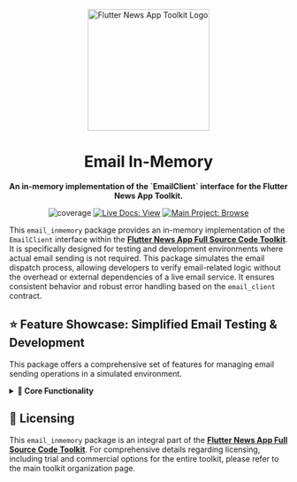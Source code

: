 <div align="center">
  <img src="https://avatars.githubusercontent.com/u/202675624?s=400&u=dc72a2b53e8158956a3b672f8e52e39394b6b610&v=4" alt="Flutter News App Toolkit Logo" width="220">
  <h1>Email In-Memory</h1>
  <p><strong>An in-memory implementation of the `EmailClient` interface for the Flutter News App Toolkit.</strong></p>
</div>

<p align="center">
  <img src="https://img.shields.io/badge/coverage-100%25-green?style=for-the-badge" alt="coverage">
  <a href="https://flutter-news-app-full-source-code.github.io/docs/"><img src="https://img.shields.io/badge/LIVE_DOCS-VIEW-slategray?style=for-the-badge" alt="Live Docs: View"></a>
  <a href="https://github.com/flutter-news-app-full-source-code"><img src="https://img.shields.io/badge/MAIN_PROJECT-BROWSE-purple?style=for-the-badge" alt="Main Project: Browse"></a>
</p>

This `email_inmemory` package provides an in-memory implementation of the `EmailClient` interface within the [**Flutter News App Full Source Code Toolkit**](https://github.com/flutter-news-app-full-source-code). It is specifically designed for testing and development environments where actual email sending is not required. This package simulates the email dispatch process, allowing developers to verify email-related logic without the overhead or external dependencies of a live email service. It ensures consistent behavior and robust error handling based on the `email_client` contract.

## ⭐ Feature Showcase: Simplified Email Testing & Development

This package offers a comprehensive set of features for managing email sending operations in a simulated environment.

<details>
<summary><strong>🧱 Core Functionality</strong></summary>

### 🚀 `EmailClient` Implementation
- **`EmailInMemory` Class:** A concrete in-memory implementation of the `EmailClient` interface, providing a standardized way to simulate email sending.
- **Simulated Email Dispatch:** Accurately simulates the `sendTransactionalEmail` operation without sending actual emails, making it ideal for isolated testing.

### 🌐 Debugging & Validation
- **Console Logging:** Logs simulated email details (sender, recipient, template ID, template data) to the console, which is highly useful for debugging and verifying email content during development.
- **Input Validation:** Includes basic input validation and throws standard `HttpException` subtypes (from `core`) on failure, ensuring consistent error handling in a simulated context.

### 💉 Interface-Driven Design
- **Decoupled Logic:** By implementing the `EmailClient` interface, this package ensures that application logic remains decoupled from specific email service providers, allowing for flexible testing strategies.

> **💡 Your Advantage:** This package provides a reliable, in-memory email client that simplifies testing and development of email-related features. It eliminates the need for external email service dependencies during development, offering immediate feedback and consistent behavior for your email logic.

</details>

## 🔑 Licensing

This `email_inmemory` package is an integral part of the [**Flutter News App Full Source Code Toolkit**](https://github.com/flutter-news-app-full-source-code). For comprehensive details regarding licensing, including trial and commercial options for the entire toolkit, please refer to the main toolkit organization page.
